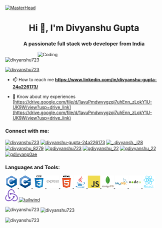  [![MasterHead](https://user-images.githubusercontent.com/74038190/225813708-98b745f2-7d22-48cf-9150-083f1b00d6c9.gif)](https://www.linkedin.com/in/divyanshu-gupta-24a226173/)
<h1 align="center">Hi 👋, I'm Divyanshu Gupta</h1>
<h3 align="center">A passionate full stack web developer from India</h3>
<img align="right" alt="Coding" width="400" src="https://i.pinimg.com/originals/81/17/8b/81178b47a8598f0c81c4799f2cdd4057.gif"

<p align="left"> <img src="https://komarev.com/ghpvc/?username=divyanshu723&label=Profile%20views&color=1f3847&style=plastic" alt="divyanshu723" /> </p>

<p align="left"> <a href="https://twitter.com/divyanshu723" target="blank"><img src="https://img.shields.io/twitter/follow/divyanshu723?logo=twitter&style=for-the-badge" alt="divyanshu723" /></a> </p>

- 📫 How to reach me **https://www.linkedin.com/in/divyanshu-gupta-24a226173/**

- 📄 Know about my experiences [https://drive.google.com/file/d/1avuPmdwvygzqi7uhEnn_zLokY1U-UK9W/view?usp=drive_link](https://drive.google.com/file/d/1avuPmdwvygzqi7uhEnn_zLokY1U-UK9W/view?usp=drive_link)

<h3 align="left">Connect with me:</h3>
<p align="left">
<a href="https://twitter.com/divyanshu723" target="blank"><img align="center" src="https://raw.githubusercontent.com/rahuldkjain/github-profile-readme-generator/master/src/images/icons/Social/twitter.svg" alt="divyanshu723" height="30" width="40" /></a>
<a href="https://linkedin.com/in/divyanshu-gupta-24a226173" target="blank"><img align="center" src="https://raw.githubusercontent.com/rahuldkjain/github-profile-readme-generator/master/src/images/icons/Social/linked-in-alt.svg" alt="divyanshu-gupta-24a226173" height="30" width="40" /></a>
<a href="https://instagram.com/_.divyansh._i28" target="blank"><img align="center" src="https://raw.githubusercontent.com/rahuldkjain/github-profile-readme-generator/master/src/images/icons/Social/instagram.svg" alt="_.divyansh._i28" height="30" width="40" /></a>
<a href="https://www.codechef.com/users/divyanshu_8279" target="blank"><img align="center" src="https://cdn.jsdelivr.net/npm/simple-icons@3.1.0/icons/codechef.svg" alt="divyanshu_8279" height="30" width="40" /></a>
<a href="https://www.hackerrank.com/gdivyanshu723" target="blank"><img align="center" src="https://raw.githubusercontent.com/rahuldkjain/github-profile-readme-generator/master/src/images/icons/Social/hackerrank.svg" alt="gdivyanshu723" height="30" width="40" /></a>
<a href="https://codeforces.com/profile/gdivyanshu_22" target="blank"><img align="center" src="https://raw.githubusercontent.com/rahuldkjain/github-profile-readme-generator/master/src/images/icons/Social/codeforces.svg" alt="gdivyanshu_22" height="30" width="40" /></a>
<a href="https://www.leetcode.com/gdivyanshu_22" target="blank"><img align="center" src="https://raw.githubusercontent.com/rahuldkjain/github-profile-readme-generator/master/src/images/icons/Social/leet-code.svg" alt="gdivyanshu_22" height="30" width="40" /></a>
<a href="https://auth.geeksforgeeks.org/user/gdivyanp0ae" target="blank"><img align="center" src="https://raw.githubusercontent.com/rahuldkjain/github-profile-readme-generator/master/src/images/icons/Social/geeks-for-geeks.svg" alt="gdivyanp0ae" height="30" width="40" /></a>
</p>

<h3 align="left">Languages and Tools:</h3>
<p align="left"> <a href="https://www.cprogramming.com/" target="_blank" rel="noreferrer"> <img src="https://raw.githubusercontent.com/devicons/devicon/master/icons/c/c-original.svg" alt="c" width="40" height="40"/> </a> <a href="https://www.w3schools.com/cpp/" target="_blank" rel="noreferrer"> <img src="https://raw.githubusercontent.com/devicons/devicon/master/icons/cplusplus/cplusplus-original.svg" alt="cplusplus" width="40" height="40"/> </a> <a href="https://www.w3schools.com/css/" target="_blank" rel="noreferrer"> <img src="https://raw.githubusercontent.com/devicons/devicon/master/icons/css3/css3-original-wordmark.svg" alt="css3" width="40" height="40"/> </a> <a href="https://expressjs.com" target="_blank" rel="noreferrer"> <img src="https://raw.githubusercontent.com/devicons/devicon/master/icons/express/express-original-wordmark.svg" alt="express" width="40" height="40"/> </a> <a href="https://www.w3.org/html/" target="_blank" rel="noreferrer"> <img src="https://raw.githubusercontent.com/devicons/devicon/master/icons/html5/html5-original-wordmark.svg" alt="html5" width="40" height="40"/> </a> <a href="https://www.java.com" target="_blank" rel="noreferrer"> <img src="https://raw.githubusercontent.com/devicons/devicon/master/icons/java/java-original.svg" alt="java" width="40" height="40"/> </a> <a href="https://developer.mozilla.org/en-US/docs/Web/JavaScript" target="_blank" rel="noreferrer"> <img src="https://raw.githubusercontent.com/devicons/devicon/master/icons/javascript/javascript-original.svg" alt="javascript" width="40" height="40"/> </a> <a href="https://www.mongodb.com/" target="_blank" rel="noreferrer"> <img src="https://raw.githubusercontent.com/devicons/devicon/master/icons/mongodb/mongodb-original-wordmark.svg" alt="mongodb" width="40" height="40"/> </a> <a href="https://www.mysql.com/" target="_blank" rel="noreferrer"> <img src="https://raw.githubusercontent.com/devicons/devicon/master/icons/mysql/mysql-original-wordmark.svg" alt="mysql" width="40" height="40"/> </a> <a href="https://nodejs.org" target="_blank" rel="noreferrer"> <img src="https://raw.githubusercontent.com/devicons/devicon/master/icons/nodejs/nodejs-original-wordmark.svg" alt="nodejs" width="40" height="40"/> </a> <a href="https://reactjs.org/" target="_blank" rel="noreferrer"> <img src="https://raw.githubusercontent.com/devicons/devicon/master/icons/react/react-original-wordmark.svg" alt="react" width="40" height="40"/> </a> <a href="https://redux.js.org" target="_blank" rel="noreferrer"> <img src="https://raw.githubusercontent.com/devicons/devicon/master/icons/redux/redux-original.svg" alt="redux" width="40" height="40"/> </a> <a href="https://tailwindcss.com/" target="_blank" rel="noreferrer"> <img src="https://www.vectorlogo.zone/logos/tailwindcss/tailwindcss-icon.svg" alt="tailwind" width="40" height="40"/> </a> </p>

<p><img align="left" src="https://github-readme-stats.vercel.app/api/top-langs?username=divyanshu723&show_icons=true&locale=en&layout=compact" alt="divyanshu723" /></p>

<p>&nbsp;<img align="center" src="https://github-readme-stats.vercel.app/api?username=divyanshu723&show_icons=true&locale=en" alt="divyanshu723" /></p>

<p><img align="center" src="https://github-readme-streak-stats.herokuapp.com/?user=divyanshu723&" alt="divyanshu723" /></p>
